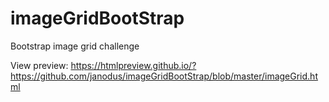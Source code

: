 # imageGridBootStrap
Bootstrap image grid challenge

View preview:
https://htmlpreview.github.io/?https://github.com/janodus/imageGridBootStrap/blob/master/imageGrid.html
